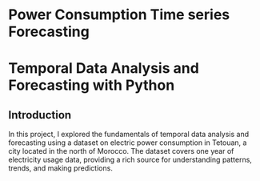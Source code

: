 # Power Consumption Time series Forecasting
 
# Temporal Data Analysis and Forecasting with Python

## Introduction

In this project, I explored the fundamentals of temporal data analysis and forecasting using a dataset on electric power consumption in Tetouan, a city located in the north of Morocco. The dataset covers one year of electricity usage data, providing a rich source for understanding patterns, trends, and making predictions.
